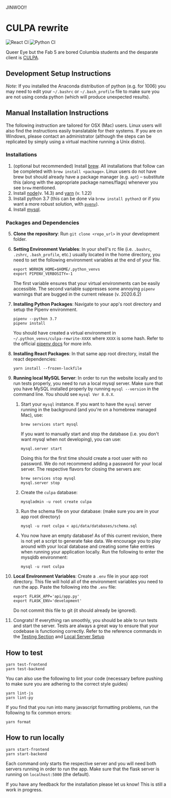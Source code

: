 JINWOO!!
# CULPA rewrite

![React CI](https://github.com/jonathanzhang99/culpa-rewrite/workflows/React%20Frontend%20CI/badge.svg) ![Python CI](https://github.com/jonathanzhang99/culpa-rewrite/workflows/Python%20Backend%20CI/badge.svg)

Queer Eye but the Fab 5 are bored Columbia students and the desparate client is [CULPA](http://culpa.info).

## Development Setup Instructions

_Note:_ If you installed the Anaconda distribution of python (e.g. for 1006) you may need to edit your `~/.bashrc` or `~/.bash_profile` file to make sure you are not using conda python (which will produce unexpected results).

## Manual Installation Instructions
The following instruction are tailored for OSX (Mac) users. Linux users will also find the instructions easily translatable for their systems. If you are on Windows, please contact an administrator (although the steps can be replicated by simply using a virtual machine running a Unix distro).

### Installations
1. (optional but recommended) Install [brew](https://brew.sh). All installations that follow can be completed with `brew install <package>`. Linux users do not have brew but should already have a package manager (e.g. `apt`) – substitute this (along with the appropriate package names/flags) whenever you see `brew` mentioned.
2. Install [node](https://nodejs.org/en/)(v. 14.3) and [yarn](https://classic.yarnpkg.com/en/docs/install/#mac-stable) (v. 1.22)
3. Install python 3.7 (this can be done via `brew install python3` or if you want a more robust solution, with [`pyenv`](https://github.com/pyenv/pyenv)).
4. Install [mysql](https://dev.mysql.com/doc/refman/8.0/en/installing.html).

### Packages and Dependencies

5. **Clone the repository**: Run `git clone <repo_url>` in your development folder.

6. **Setting Environment Variables**: In your shell's rc file (i.e. `.bashrc`, `.zshrc`, `.bash_profile`, etc.) usually located in the home directory, you need to set the following environment variables at the end of your file.
   ```
   export WORKON_HOME=$HOME/.python_venvs
   export PIPENV_VERBOSITY=-1
   ```
   The first variable ensures that your virtual environments can be easily accessible. The second variable suppresses some annoying `pipenv` warnings that are bugged in the current release (v. 2020.6.2)

7. **Installing Python Packages**: 
Navigate to your app's root directory and setup the Pipenv environment.

   ```
   pipenv --python 3.7
   pipenv install
   ```

   You should have created a virtual environment in `~/.python_venvs/culpa-rewrite-XXXX` where `XXXX` is some hash. Refer to the official [pipenv docs](https://pipenv-fork.readthedocs.io/en/latest/) for more info.

8.  **Installing React Packages**: In that same app root directory, install the react dependencies:
      ```
      yarn install --frozen-lockfile
      ```

9. **Running local MySQL Server**: In order to run the website locally and to run tests properly, you need to run a local mysql server. Make sure that you have MySQL installed properly by running `mysql --version` in the command line. You should see `mysql Ver 8.0.X`.
   
   1. Start your `mysql` instance. If you want to have the `mysql` server running in the background (and you're on a homebrew managed Mac), use:
      
      ```
      brew services start mysql
      ``` 
   
      If you want to manually start and stop the database (i.e. you don't want mysql when not developing), you can use:
   
      ```
      mysql.server start
      ```
   
      Doing this for the first time should create a root user with no password. We do not recommend adding a password for your local server. The respective flavors for closing the servers are:
   
      ```
      brew services stop mysql
      mysql.server stop
      ```
   
   2. Create the `culpa` database:
      
      ```
      mysqladmin -u root create culpa
      ```

   3. Run the schema file on your database: (make sure you are in your app root directory)
      
      ```
      mysql -u root culpa < api/data/databases/schema.sql
      ```
   
   4. You now have an empty database! As of this current revision, there is not yet a script to generate fake data. We encourage you to play around with your local database and creating some fake entries when running your application locally. Run the following to enter the mysqldb environment:
      ```
      mysql -u root culpa
      ```

10. **Local Environment Variables**: Create a `.env` file in your app root directory. This file will hold all of the environment variables you need to run the app. Paste the following into the `.env` file:
      ```
      export FLASK_APP='api/app.py'
      export FLASK_ENV='development'
      ```
      Do not commit this file to git (it should already be ignored).

11. Congrats! If everything ran smoothly, you should be able to run tests and start the server. Tests are always a great way to ensure that your codebase is functioning correctly. Refer to the reference commands in the [Testing Section](#how-to-test) and [Local Server Setup](#how-to-run-locally)

## How to test

```
yarn test-frontend
yarn test-backend
```

You can also use the following to lint your code (necessary before pushing to make sure you are adhering to the correct style guides)

```
yarn lint-js
yarn lint-py
```

If you find that you run into many javascript formatting problems, run the following to fix common errors:

```
yarn format
```


## How to run locally

```
yarn start-frontend
yarn start-backend
```

Each command only starts the respective server and you will need both servers running in order to run the app. Make sure that the flask server is running on `localhost:5000` (the default).

If you have any feedback for the installation please let us know! This is still a work in progress.

